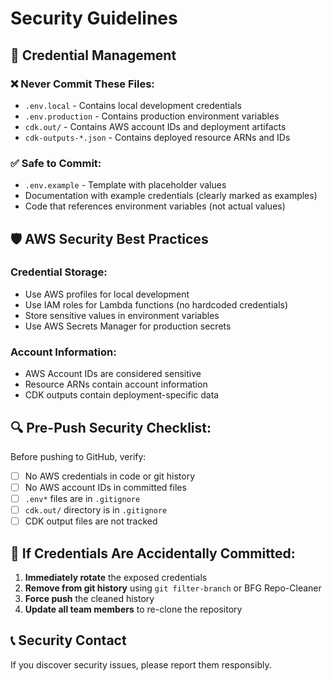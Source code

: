 # Security Guidelines

## 🔐 Credential Management

### ❌ Never Commit These Files:
- `.env.local` - Contains local development credentials
- `.env.production` - Contains production environment variables  
- `cdk.out/` - Contains AWS account IDs and deployment artifacts
- `cdk-outputs-*.json` - Contains deployed resource ARNs and IDs

### ✅ Safe to Commit:
- `.env.example` - Template with placeholder values
- Documentation with example credentials (clearly marked as examples)
- Code that references environment variables (not actual values)

## 🛡️ AWS Security Best Practices

### Credential Storage:
- Use AWS profiles for local development
- Use IAM roles for Lambda functions (no hardcoded credentials)
- Store sensitive values in environment variables
- Use AWS Secrets Manager for production secrets

### Account Information:
- AWS Account IDs are considered sensitive
- Resource ARNs contain account information
- CDK outputs contain deployment-specific data

## 🔍 Pre-Push Security Checklist:

Before pushing to GitHub, verify:
- [ ] No AWS credentials in code or git history
- [ ] No AWS account IDs in committed files
- [ ] `.env*` files are in `.gitignore`
- [ ] `cdk.out/` directory is in `.gitignore`
- [ ] CDK output files are not tracked

## 🚨 If Credentials Are Accidentally Committed:

1. **Immediately rotate** the exposed credentials
2. **Remove from git history** using `git filter-branch` or BFG Repo-Cleaner
3. **Force push** the cleaned history
4. **Update all team members** to re-clone the repository

## 📞 Security Contact

If you discover security issues, please report them responsibly.